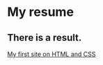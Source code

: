 # My resume

## There is a result.
[My first site on HTML and CSS](https://stepashkaju.github.io/Resume/)
